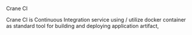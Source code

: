 Crane CI

Crane CI is Continuous Integration service using / utilize docker container as standard tool for building and deploying application artifact,  